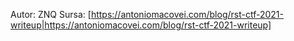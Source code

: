 Autor: ZNQ
Sursa: [https://antoniomacovei.com/blog/rst-ctf-2021-writeup|https://antoniomacovei.com/blog/rst-ctf-2021-writeup]